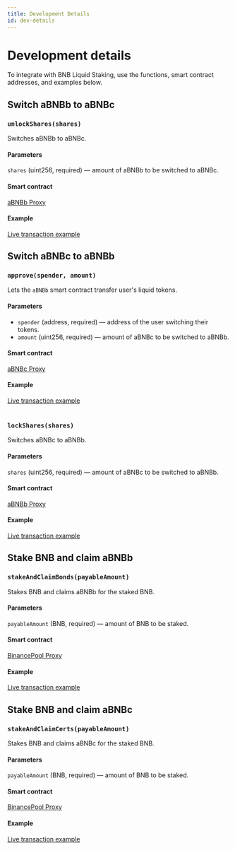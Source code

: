 ```yaml
---
title: Development Details
id: dev-details
---
```


# Development details

To integrate with BNB Liquid Staking, use the functions, smart contract addresses, and examples below. 

## Switch aBNBb to aBNBc

### `unlockShares(shares)`
 
Switches aBNBb to aBNBc. 

#### Parameters 

`shares` (uint256, required) — amount of aBNBb to be switched to aBNBc. 

#### Smart contract

[aBNBb Proxy](https://bscscan.com/address/0xbb1aa6e59e5163d8722a122cd66eba614b59df0d)

#### Example

[Live transaction example](https://bscscan.com/tx/0x17d3db497c5ad42bbd3b5133c752f3028d79e16632319e6a2d490905357f31c4)

## Switch aBNBc to aBNBb

### `approve(spender, amount)`
 
Lets the `aBNBb` smart contract transfer user's liquid tokens.  

#### Parameters 

* `spender` (address, required) — address of the user switching their tokens. 
* `amount` (uint256, required) —  amount of aBNBc to be switched to aBNBb. 

#### Smart contract

[aBNBc Proxy](https://bscscan.com/address/0xe85afccdafbe7f2b096f268e31cce3da8da2990a)

#### Example

[Live transaction example](https://bscscan.com/tx/0x5eb776f5120ad0fcefacc5325a35f50c1b65d40fab54660301bb75015daf7e94)<br /><br />

### `lockShares(shares)`
 
Switches aBNBc to aBNBb.

#### Parameters 

`shares` (uint256, required) — amount of aBNBc to be switched to aBNBb. 

#### Smart contract

[aBNBb Proxy](https://bscscan.com/address/0xbb1aa6e59e5163d8722a122cd66eba614b59df0d)

#### Example

[Live transaction example](https://bscscan.com/tx/0xc08f33b3a29e4643f2658e379aeeae3479e8c1e23be1506b7fef8550483b809b)

## Stake BNB and claim aBNBb

### `stakeAndClaimBonds(payableAmount)`
 
Stakes BNB and claims aBNBb for the staked BNB. 

#### Parameters

`payableAmount` (BNB, required) — amount of BNB to be staked.

#### Smart contract

[BinancePool Proxy](https://bscscan.com/address/0x66bea595aefd5a65799a920974b377ed20071118)

#### Example

[Live transaction example](https://bscscan.com/tx/0x4486b0861b07e11d3c457942621a88377f3f3e5b4d78d6b106f61e302b4e5d55)


## Stake BNB and claim aBNBc

### `stakeAndClaimCerts(payableAmount)`
 
Stakes BNB and claims aBNBc for the staked BNB. 

#### Parameters

`payableAmount` (BNB, required) — amount of BNB to be staked.

#### Smart contract

[BinancePool Proxy](https://bscscan.com/address/0x66bea595aefd5a65799a920974b377ed20071118)

#### Example

[Live transaction example](https://bscscan.com/tx/0xd8378256021c2a0928b9f13865dc2e6ed9f47a963805aa683930f1722a0b9424)





